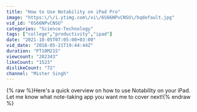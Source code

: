 ```yaml
---
title: "How to Use Notability on iPad Pro"
image: "https:\/\/i.ytimg.com\/vi\/6S66NPvCNSU\/hqdefault.jpg"
vid_id: "6S66NPvCNSU"
categories: "Science-Technology"
tags: ["college","productivity","ipad"]
date: "2021-10-05T07:05:00+03:00"
vid_date: "2018-05-21T19:44:44Z"
duration: "PT10M21S"
viewcount: "202343"
likeCount: "1523"
dislikeCount: "72"
channel: "Mister Singh"
---
```

{% raw %}Here's a quick overview on how to use Notability on your iPad. Let me know what note-taking app you want me to cover next!{% endraw %}
